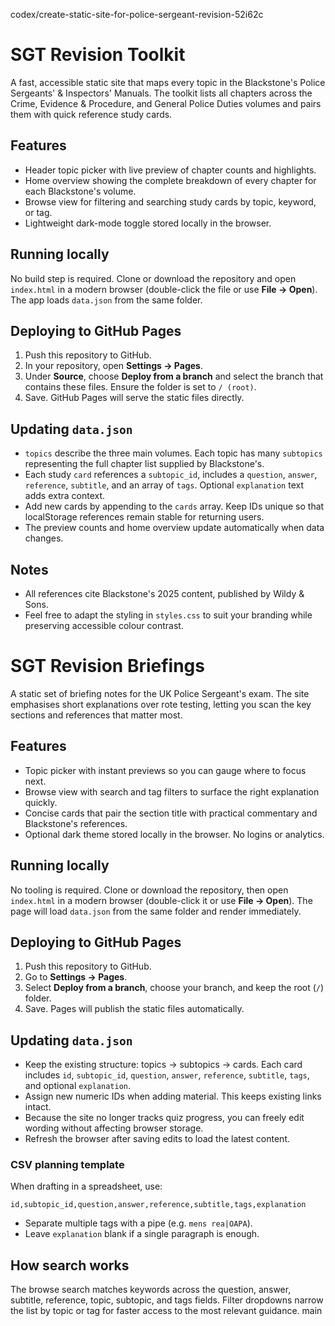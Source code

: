 codex/create-static-site-for-police-sergeant-revision-52i62c
# SGT Revision Toolkit

A fast, accessible static site that maps every topic in the Blackstone's Police Sergeants' & Inspectors' Manuals. The toolkit lists all chapters across the Crime, Evidence & Procedure, and General Police Duties volumes and pairs them with quick reference study cards.

## Features
- Header topic picker with live preview of chapter counts and highlights.
- Home overview showing the complete breakdown of every chapter for each Blackstone's volume.
- Browse view for filtering and searching study cards by topic, keyword, or tag.
- Lightweight dark-mode toggle stored locally in the browser.

## Running locally
No build step is required. Clone or download the repository and open `index.html` in a modern browser (double-click the file or use **File → Open**). The app loads `data.json` from the same folder.

## Deploying to GitHub Pages
1. Push this repository to GitHub.
2. In your repository, open **Settings → Pages**.
3. Under **Source**, choose **Deploy from a branch** and select the branch that contains these files. Ensure the folder is set to `/ (root)`.
4. Save. GitHub Pages will serve the static files directly.

## Updating `data.json`
- `topics` describe the three main volumes. Each topic has many `subtopics` representing the full chapter list supplied by Blackstone's.
- Each study `card` references a `subtopic_id`, includes a `question`, `answer`, `reference`, `subtitle`, and an array of `tags`. Optional `explanation` text adds extra context.
- Add new cards by appending to the `cards` array. Keep IDs unique so that localStorage references remain stable for returning users.
- The preview counts and home overview update automatically when data changes.

## Notes
- All references cite Blackstone's 2025 content, published by Wildy & Sons.
- Feel free to adapt the styling in `styles.css` to suit your branding while preserving accessible colour contrast.
# SGT Revision Briefings

A static set of briefing notes for the UK Police Sergeant's exam. The site emphasises short explanations over rote testing, letting you scan the key sections and references that matter most.

## Features
- Topic picker with instant previews so you can gauge where to focus next.
- Browse view with search and tag filters to surface the right explanation quickly.
- Concise cards that pair the section title with practical commentary and Blackstone's references.
- Optional dark theme stored locally in the browser. No logins or analytics.

## Running locally
No tooling is required. Clone or download the repository, then open `index.html` in a modern browser (double-click it or use **File → Open**). The page will load `data.json` from the same folder and render immediately.

## Deploying to GitHub Pages
1. Push this repository to GitHub.
2. Go to **Settings → Pages**.
3. Select **Deploy from a branch**, choose your branch, and keep the root (`/`) folder.
4. Save. Pages will publish the static files automatically.

## Updating `data.json`
- Keep the existing structure: topics → subtopics → cards. Each card includes `id`, `subtopic_id`, `question`, `answer`, `reference`, `subtitle`, `tags`, and optional `explanation`.
- Assign new numeric IDs when adding material. This keeps existing links intact.
- Because the site no longer tracks quiz progress, you can freely edit wording without affecting browser storage.
- Refresh the browser after saving edits to load the latest content.

### CSV planning template
When drafting in a spreadsheet, use:
```
id,subtopic_id,question,answer,reference,subtitle,tags,explanation
```
- Separate multiple tags with a pipe (e.g. `mens rea|OAPA`).
- Leave `explanation` blank if a single paragraph is enough.

## How search works
The browse search matches keywords across the question, answer, subtitle, reference, topic, subtopic, and tags fields. Filter dropdowns narrow the list by topic or tag for faster access to the most relevant guidance.
 main
